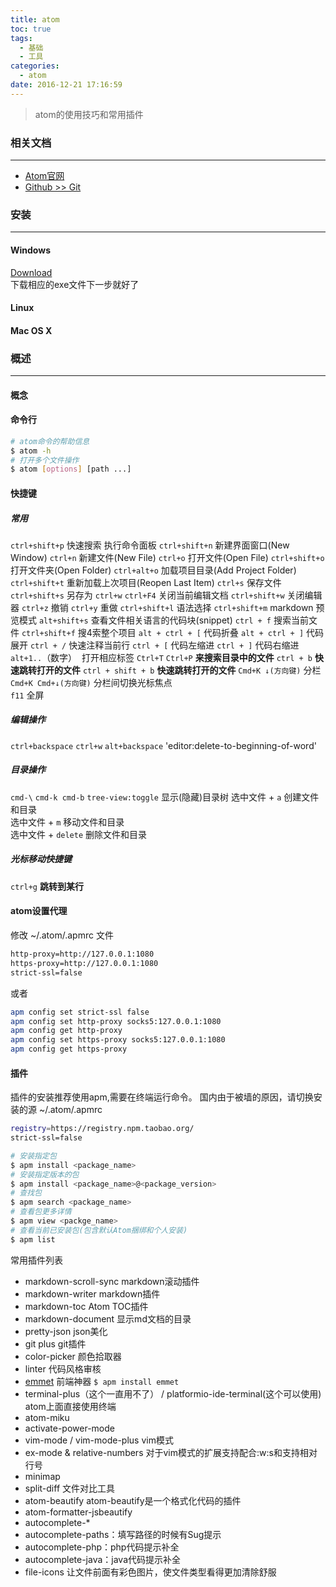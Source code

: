 ```yaml
---
title: atom
toc: true
tags:
  - 基础
  - 工具
categories:
  - atom
date: 2016-12-21 17:16:59
---
```

> atom的使用技巧和常用插件  

<!--more-->

### 相关文档
---
- [Atom官网](https://atom.io/)
- [Github >> Git](https://github.com/atom/atom)

### 安装
---
#### Windows
[Download](https://atom.io/download/windows)  
下载相应的exe文件下一步就好了
#### Linux
#### Mac OS X

### 概述
---
#### 概念

#### 命令行
```bash
# atom命令的帮助信息
$ atom -h
# 打开多个文件操作
$ atom [options] [path ...]
```

#### 快捷键
##### 常用
`ctrl+shift+p` 快速搜索 执行命令面板
`ctrl+shift+n` 新建界面窗口(New Window)
`ctrl+n` 新建文件(New File)
`ctrl+o` 打开文件(Open File)
`ctrl+shift+o` 打开文件夹(Open Folder)
`ctrl+alt+o` 加载项目目录(Add Project Folder)
`ctrl+shift+t` 重新加载上次项目(Reopen Last Item)
`ctrl+s` 保存文件
`ctrl+shift+s` 另存为
`ctrl+w` `ctrl+F4` 关闭当前编辑文档
`ctrl+shift+w` 关闭编辑器
`ctrl+z` 撤销
`ctrl+y` 重做
`ctrl+shift+l` 语法选择
`ctrl+shift+m` markdown 预览模式
`alt+shift+s` 查看文件相关语言的代码块(snippet)
`ctrl + f` 搜索当前文件
`ctrl+shift+f` 搜4索整个项目
`alt + ctrl + [` 代码折叠
`alt + ctrl + ]` 代码展开
`ctrl + /` 快速注释当前行
`ctrl + [` 代码左缩进
`ctrl + ]` 代码右缩进
`alt+1..`（数字）  打开相应标签
`Ctrl+T` `Ctrl+P` **来搜索目录中的文件**
`ctrl + b` **快速跳转打开的文件**
`ctrl + shift + b` **快速跳转打开的文件**
`Cmd+K ↓(方向键)` 分栏  
`Cmd+K Cmd+↓(方向键)` 分栏间切换光标焦点  
`f11` 全屏

##### 编辑操作
`ctrl+backspace` `ctrl+w` `alt+backspace` 'editor:delete-to-beginning-of-word'

##### 目录操作
`cmd-\` `cmd-k cmd-b` `tree-view:toggle` 显示(隐藏)目录树
选中文件 + `a` 创建文件和目录  
选中文件 + `m` 移动文件和目录  
选中文件 + `delete` 删除文件和目录  

##### 光标移动快捷键
`ctrl+g` **跳转到某行**

#### atom设置代理
修改 ~/.atom/.apmrc 文件
```bash
http-proxy=http://127.0.0.1:1080
https-proxy=http://127.0.0.1:1080
strict-ssl=false
```
或者
```bash
apm config set strict-ssl false
apm config set http-proxy socks5:127.0.0.1:1080
apm config get http-proxy
apm config set https-proxy socks5:127.0.0.1:1080
apm config get https-proxy
```

#### 插件
插件的安装推荐使用apm,需要在终端运行命令。
国内由于被墙的原因，请切换安装的源 ~/.atom/.apmrc
```bash
registry=https://registry.npm.taobao.org/  
strict-ssl=false
```
```bash
# 安装指定包
$ apm install <package_name>
# 安装指定版本的包
$ apm install <package_name>@<package_version>
# 查找包
$ apm search <package_name>
# 查看包更多详情
$ apm view <packge_name>
# 查看当前已安装包(包含默认Atom捆绑和个人安装)
$ apm list
```
常用插件列表
- markdown-scroll-sync markdown滚动插件
- markdown-writer markdown插件
- markdown-toc Atom TOC插件
- markdown-document 显示md文档的目录
- pretty-json json美化
- git plus git插件
- color-picker 颜色拾取器
- linter 代码风格审核
- [emmet](https://github.com/emmetio/emmet-atom) 前端神器 `$ apm install emmet`
- terminal-plus（这个一直用不了） / platformio-ide-terminal(这个可以使用) atom上面直接使用终端
- atom-miku
- activate-power-mode
- vim-mode / vim-mode-plus vim模式
- ex-mode & relative-numbers 对于vim模式的扩展支持配合:w:s和支持相对行号
- minimap
- split-diff 文件对比工具
- atom-beautify atom-beautify是一个格式化代码的插件  
- atom-formatter-jsbeautify  
- autocomplete-*   
- autocomplete-paths：填写路径的时候有Sug提示  
- autocomplete-php：php代码提示补全  
- autocomplete-java：java代码提示补全  
- file-icons 让文件前面有彩色图片，使文件类型看得更加清除舒服  
